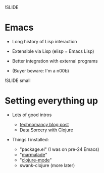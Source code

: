 !SLIDE

# Emacs

* Long history of Lisp interaction

* Extensible via Lisp (elisp = Emacs Lisp)

* Better integration with external programs

* (Buyer beware: I'm a n00b)

!SLIDE small

# Setting everything up

* Lots of good intros
    * [technomancy blog post](http://technomancy.us/126)
    * [Data Sorcery with Clojure](http://data-sorcery.org/2009/12/20/getting-started/)

* Things I installed:
    * "package.el" (I was on pre-24 Emacs)
    * "[marmalade](http://marmalade-repo.org/)"
    * "[clojure-mode](https://github.com/technomancy/clojure-mode)"
    * swank-clojure (more later)
